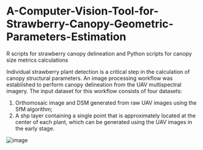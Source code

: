 # A-Computer-Vision-Tool-for-Strawberry-Canopy-Geometric-Parameters-Estimation
R scripts for strawberry canopy delineation and Python scripts for canopy size metrics calculations

Individual strawberry plant detection is a critical step in the calculation of canopy structural parameters. An image processing workflow was established to perform canopy delineation from the UAV multispectral imagery. The input dataset for this workflow consists of four datasets: 
1) Orthomosaic image and DSM generated from raw UAV images using the SfM algorithm;  
2) A shp layer containing a single point that is approximately located at the center of each plant, which can be generated using the UAV images in the early stage.

![image](https://github.com/TimothyCaiwang/A-Computer-Vision-Tool-for-Strawberry-Canopy-Geometric-Parameters-Estimation/assets/41359035/b68135a9-9871-4415-abd6-e1e503b006ff)
